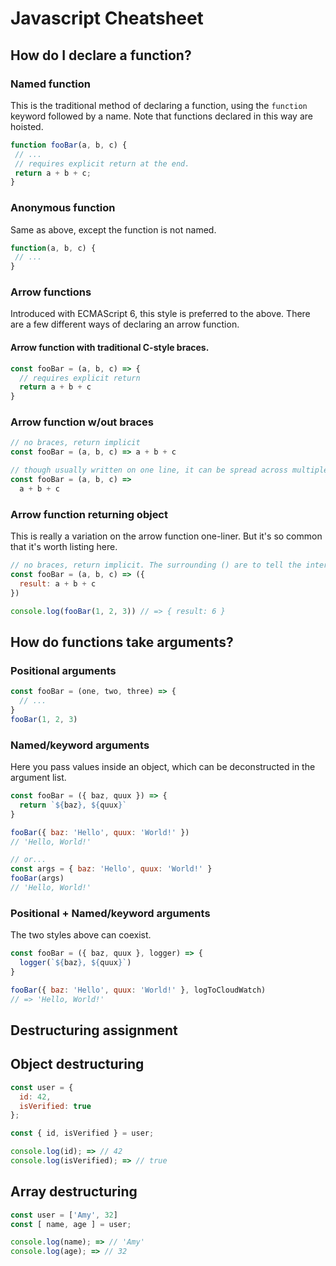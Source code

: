 # Javascript Cheatsheet

## How do I declare a function?

### Named function

This is the traditional method of declaring a function, using the `function` keyword followed by a name. Note that functions declared in this way are hoisted.

``` js
function fooBar(a, b, c) {
 // ...
 // requires explicit return at the end.
 return a + b + c;
}
```

### Anonymous function

Same as above, except the function is not named.

```js
function(a, b, c) {
 // ...
}
```

### Arrow functions

Introduced with ECMAScript 6, this style is preferred to the above. There are a few different ways of declaring an arrow function.

#### Arrow function with traditional C-style braces.
```js
const fooBar = (a, b, c) => {
  // requires explicit return
  return a + b + c
}
```

### Arrow function w/out braces
```js
// no braces, return implicit
const fooBar = (a, b, c) => a + b + c

// though usually written on one line, it can be spread across multiple lines.
const fooBar = (a, b, c) =>
  a + b + c
```

### Arrow function returning object

This is really a variation on the arrow function one-liner. But it's so common that it's worth listing here.

```js
// no braces, return implicit. The surrounding () are to tell the interpreter that the '{}' means an object, not a block (I guess :-p).
const fooBar = (a, b, c) => ({
  result: a + b + c
})

console.log(fooBar(1, 2, 3)) // => { result: 6 }
```

## How do functions take arguments?

### Positional arguments

```js
const fooBar = (one, two, three) => {
  // ...
}
fooBar(1, 2, 3)
```

### Named/keyword arguments

Here you pass values inside an object, which can be deconstructed in the argument list.

```js
const fooBar = ({ baz, quux }) => {
  return `${baz}, ${quux}`
}

fooBar({ baz: 'Hello', quux: 'World!' })
// 'Hello, World!'

// or...
const args = { baz: 'Hello', quux: 'World!' }
fooBar(args)
// 'Hello, World!'
```

### Positional + Named/keyword arguments

The two styles above can coexist.

```js
const fooBar = ({ baz, quux }, logger) => {
  logger(`${baz}, ${quux}`)
}

fooBar({ baz: 'Hello', quux: 'World!' }, logToCloudWatch)
// => 'Hello, World!'
```


## Destructuring assignment

## Object destructuring

```js
const user = {
  id: 42,
  isVerified: true
};

const { id, isVerified } = user;

console.log(id); => // 42
console.log(isVerified); => // true
```

## Array destructuring

```js
const user = ['Amy', 32]
const [ name, age ] = user;

console.log(name); => // 'Amy'
console.log(age); => // 32
```
